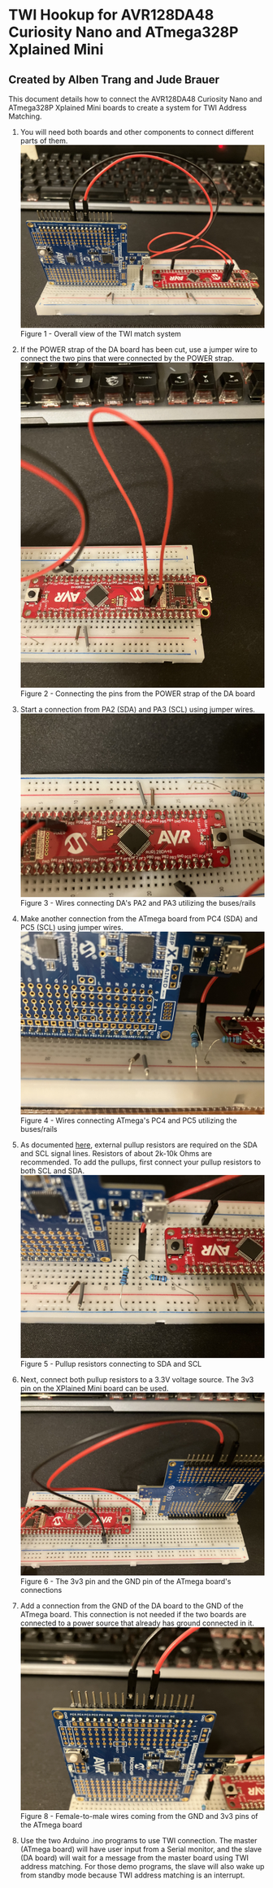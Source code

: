 # TWI Hookup for AVR128DA48 Curiosity Nano and ATmega328P Xplained Mini
## Created by Alben Trang and Jude Brauer

This document details how to connect the AVR128DA48 Curiosity Nano and ATmega328P Xplained Mini boards to create a system for TWI Address Matching.

1. You will need both boards and other components to connect different parts of them.
![Overall view of the TWI match system](IMG-0594.jpg)
Figure 1 - Overall view of the TWI match system

2. If the POWER strap of the DA board has been cut, use a jumper wire to connect the two pins that were connected by the POWER strap.
![Connecting the pins from the POWER strap of the DA board](IMG-0595.jpg)
Figure 2 - Connecting the pins from the POWER strap of the DA board

3. Start a connection from PA2 (SDA) and PA3 (SCL) using jumper wires.
![Wires connecting DA's PA2 and PA3 utilizing the buses/rails](IMG-0596.jpg)
Figure 3 - Wires connecting DA's PA2 and PA3 utilizing the buses/rails

4. Make another connection from the ATmega board from PC4 (SDA) and PC5 (SCL) using jumper wires.
![Wires connecting ATmega's PC4 and PC5 utilizing the buses/rails](IMG-0597.jpg)
Figure 4 - Wires connecting ATmega's PC4 and PC5 utilizing the buses/rails

5. As documented [here](https://github.com/cgjeffries/DxCore/tree/master/megaavr/libraries/Wire), external pullup resistors are required on the SDA and SCL signal lines. Resistors of about 2k-10k Ohms are recommended. To add the pullups, first connect your pullup resistors to both SCL and SDA.
![Pullup resistors connecting to SDA and SCL](IMG-0598.jpg)
Figure 5 - Pullup resistors connecting to SDA and SCL

6. Next, connect both pullup resistors to a 3.3V voltage source. The 3v3 pin on the XPlained Mini board can be used.
![Text](IMG-0599.jpg)
Figure 6 - The 3v3 pin and the GND pin of the ATmega board's connections

7. Add a connection from the GND of the DA board to the GND of the ATmega board. This connection is not needed if the two boards are connected to a power source that already has ground connected in it.
![Text](IMG-0601.jpg)
Figure 8 - Female-to-male wires coming from the GND and 3v3 pins of the ATmega board

8. Use the two Arduino .ino programs to use TWI connection. The master (ATmega board) will have user input from a Serial monitor, and the slave (DA board) will wait for a message from the master board using TWI address matching. For those demo programs, the slave will also wake up from standby mode because TWI address matching is an interrupt.
